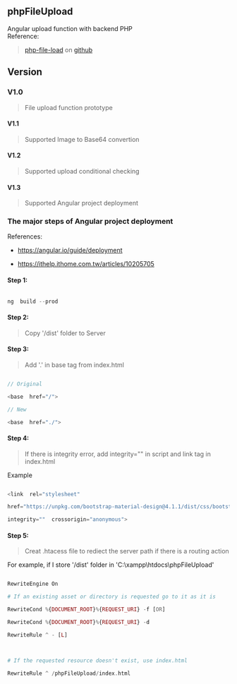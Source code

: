 ## phpFileUpload

Angular upload function with backend PHP <br/>
 Reference: <br/>

>  [php-file-load](https://www.techiediaries.com/php-file-upload-tutorial/) on [github](https://github.com/techiediaries/php-angular-file-upload)

## Version

### V1.0

> File upload function prototype

#### V1.1

> Supported Image to Base64 convertion

#### V1.2

> Supported upload conditional checking

#### V1.3

> Supported Angular project deployment

### The major steps of Angular project deployment

References:

- https://angular.io/guide/deployment

- https://ithelp.ithome.com.tw/articles/10205705

#### Step 1:

```js

ng  build --prod

```

#### Step 2:

> Copy '/dist' folder to Server <br/>

#### Step 3:

> Add '.' in base tag from index.html

```php

// Original

<base  href="/">

// New

<base  href="./">

```

#### Step 4:

> If there is integrity error, add integrity="" in script and link tag in index.html <br/>

Example

```js

<link  rel="stylesheet"

href="https://unpkg.com/bootstrap-material-design@4.1.1/dist/css/bootstrap-material-design.css"

integrity=""  crossorigin="anonymous">

```

#### Step 5:

> Creat .htacess file to rediect the server path if there is a routing action <br/>

For example, if I store '/dist' folder in 'C:\xampp\htdocs\phpFileUpload'

```php

RewriteEngine On

# If an existing asset or directory is requested go to it as it is

RewriteCond %{DOCUMENT_ROOT}%{REQUEST_URI} -f [OR]

RewriteCond %{DOCUMENT_ROOT}%{REQUEST_URI} -d

RewriteRule ^ - [L]

  

# If the requested resource doesn't exist, use index.html

RewriteRule ^ /phpFileUpload/index.html

```
